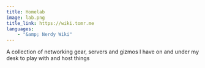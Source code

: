 ```yaml
---
title: Homelab
image: lab.png
title_link: https://wiki.tomr.me
languages:
    - "&amp; Nerdy Wiki"
---
```


A collection of networking gear, servers and gizmos I have on and under my desk to play with and host things